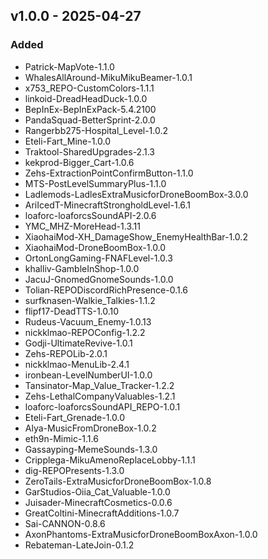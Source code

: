 ## v1.0.0 - 2025-04-27

### Added
- Patrick-MapVote-1.1.0
- WhalesAllAround-MikuMikuBeamer-1.0.1
- x753_REPO-CustomColors-1.1.1
- linkoid-DreadHeadDuck-1.0.0
- BepInEx-BepInExPack-5.4.2100
- PandaSquad-BetterSprint-2.0.0
- Rangerbb275-Hospital_Level-1.0.2
- Eteli-Fart_Mine-1.0.0
- Traktool-SharedUpgrades-2.1.3
- kekprod-Bigger_Cart-1.0.6
- Zehs-ExtractionPointConfirmButton-1.1.0
- MTS-PostLevelSummaryPlus-1.1.0
- Ladlemods-LadlesExtraMusicforDroneBoomBox-3.0.0
- AriIcedT-MinecraftStrongholdLevel-1.6.1
- loaforc-loaforcsSoundAPI-2.0.6
- YMC_MHZ-MoreHead-1.3.11
- XiaohaiMod-XH_DamageShow_EnemyHealthBar-1.0.2
- XiaohaiMod-DroneBoomBox-1.0.0
- OrtonLongGaming-FNAFLevel-1.0.3
- khalliv-GambleInShop-1.0.0
- JacuJ-GnomedGnomeSounds-1.0.0
- Tolian-REPODiscordRichPresence-0.1.6
- surfknasen-Walkie_Talkies-1.1.2
- flipf17-DeadTTS-1.0.10
- Rudeus-Vacuum_Enemy-1.0.13
- nickklmao-REPOConfig-1.2.2
- Godji-UltimateRevive-1.0.1
- Zehs-REPOLib-2.0.1
- nickklmao-MenuLib-2.4.1
- ironbean-LevelNumberUI-1.0.0
- Tansinator-Map_Value_Tracker-1.2.2
- Zehs-LethalCompanyValuables-1.2.1
- loaforc-loaforcsSoundAPI_REPO-1.0.1
- Eteli-Fart_Grenade-1.0.0
- Alya-MusicFromDroneBox-1.0.2
- eth9n-Mimic-1.1.6
- Gassayping-MemeSounds-1.3.0
- Cripplega-MikuAmenoReplaceLobby-1.1.1
- dig-REPOPresents-1.3.0
- ZeroTails-ExtraMusicforDroneBoomBox-1.0.8
- GarStudios-Oiia_Cat_Valuable-1.0.0
- Juisader-MinecraftCosmetics-0.0.6
- GreatColtini-MinecraftAdditions-1.0.7
- Sai-CANNON-0.8.6
- AxonPhantoms-ExtraMusicforDroneBoomBoxAxon-1.0.0
- Rebateman-LateJoin-0.1.2

